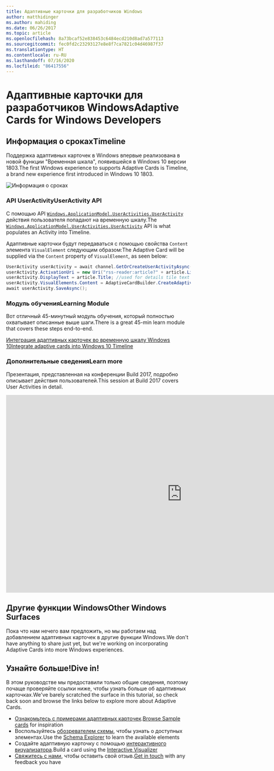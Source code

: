 ```yaml
---
title: Адаптивные карточки для разработчиков Windows
author: matthidinger
ms.author: mahiding
ms.date: 06/26/2017
ms.topic: article
ms.openlocfilehash: 8a73bcaf52e838453c6484ecd210d8ad7a577113
ms.sourcegitcommit: fec0fd2c23293127e8e8f7ca7821c04d46987f37
ms.translationtype: HT
ms.contentlocale: ru-RU
ms.lasthandoff: 07/16/2020
ms.locfileid: "86417556"
---
```

# <a name="adaptive-cards-for-windows-developers"></a><span data-ttu-id="a99ed-102">Адаптивные карточки для разработчиков Windows</span><span class="sxs-lookup"><span data-stu-id="a99ed-102">Adaptive Cards for Windows Developers</span></span>

## <a name="timeline"></a><span data-ttu-id="a99ed-103">Информация о сроках</span><span class="sxs-lookup"><span data-stu-id="a99ed-103">Timeline</span></span>

<span data-ttu-id="a99ed-104">Поддержка адаптивных карточек в Windows впервые реализована в новой функции "Временная шкала", появившейся в Windows 10 версии 1803.</span><span class="sxs-lookup"><span data-stu-id="a99ed-104">The first Windows experience to supports Adaptive Cards is Timeline, a brand new experience first introduced in Windows 10 1803.</span></span> 

![Информация о сроках](media/windows/timeline.png)

### <a name="useractivity-api"></a><span data-ttu-id="a99ed-106">API UserActivity</span><span class="sxs-lookup"><span data-stu-id="a99ed-106">UserActivity API</span></span>

<span data-ttu-id="a99ed-107">С помощью API [`Windows.ApplicationModel.UserActivities.UserActivity`](https://docs.microsoft.com/uwp/api/windows.applicationmodel.useractivities.useractivity) действия пользователя попадают на временную шкалу.</span><span class="sxs-lookup"><span data-stu-id="a99ed-107">The [`Windows.ApplicationModel.UserActivities.UserActivity`](https://docs.microsoft.com/uwp/api/windows.applicationmodel.useractivities.useractivity) API is what populates an Activity into Timeline.</span></span>

<span data-ttu-id="a99ed-108">Адаптивные карточки будут передаваться с помощью свойства `Content` элемента `VisualElement` следующим образом:</span><span class="sxs-lookup"><span data-stu-id="a99ed-108">The Adaptive Card will be supplied via the `Content` property of `VisualElement`, as seen below:</span></span>

```csharp
UserActivity userActivity = await channel.GetOrCreateUserActivityAsync(activityId, new HostName("contoso.com"));
userActivity.ActivationUri = new Uri("rss-reader:article?" + article.Link);
userActivity.DisplayText = article.Title; //used for details tile text
userActivity.VisualElements.Content = AdaptiveCardBuilder.CreateAdaptiveCardFromJson(jsonString);
await userActivity.SaveAsync();
```

### <a name="learning-module"></a><span data-ttu-id="a99ed-109">Модуль обучения</span><span class="sxs-lookup"><span data-stu-id="a99ed-109">Learning Module</span></span>

<span data-ttu-id="a99ed-110">Вот отличный 45-минутный модуль обучения, который полностью охватывает описанные выше шаги.</span><span class="sxs-lookup"><span data-stu-id="a99ed-110">There is a great 45-min learn module that covers these steps end-to-end.</span></span>

[<span data-ttu-id="a99ed-111">Интеграция адаптивных карточек во временную шкалу Windows 10</span><span class="sxs-lookup"><span data-stu-id="a99ed-111">Integrate adaptive cards into Windows 10 Timeline</span></span>](https://docs.microsoft.com/learn/modules/integrate-app-into-windows-10-timeline/)

### <a name="learn-more"></a><span data-ttu-id="a99ed-112">Дополнительные сведения</span><span class="sxs-lookup"><span data-stu-id="a99ed-112">Learn more</span></span>

<span data-ttu-id="a99ed-113">Презентация, представленная на конференции Build 2017, подробно описывает действия пользователей.</span><span class="sxs-lookup"><span data-stu-id="a99ed-113">This session at Build 2017 covers User Activities in detail.</span></span>

<iframe src="https://channel9.msdn.com/Events/Build/2017/B8108/player" width="960" height="540" allowFullScreen frameBorder="0"></iframe>

## <a name="other-windows-surfaces"></a><span data-ttu-id="a99ed-114">Другие функции Windows</span><span class="sxs-lookup"><span data-stu-id="a99ed-114">Other Windows Surfaces</span></span>
<span data-ttu-id="a99ed-115">Пока что нам нечего вам предложить, но мы работаем над добавлением адаптивных карточек в другие функции Windows.</span><span class="sxs-lookup"><span data-stu-id="a99ed-115">We don't have anything to share just yet, but we're working on incorporating Adaptive Cards into more Windows experiences.</span></span>

## <a name="dive-in"></a><span data-ttu-id="a99ed-116">Узнайте больше!</span><span class="sxs-lookup"><span data-stu-id="a99ed-116">Dive in!</span></span>

<span data-ttu-id="a99ed-117">В этом руководстве мы предоставили только общие сведения, поэтому почаще проверяйте ссылки ниже, чтобы узнать больше об адаптивных карточках.</span><span class="sxs-lookup"><span data-stu-id="a99ed-117">We've barely scratched the surface in this tutorial, so check back soon and browse the links below to explore more about Adaptive Cards.</span></span>

* <span data-ttu-id="a99ed-118">[Ознакомьтесь с примерами адаптивных карточек](https://adaptivecards.io/samples/).</span><span class="sxs-lookup"><span data-stu-id="a99ed-118">[Browse Sample cards](https://adaptivecards.io/samples/) for inspiration</span></span>
* <span data-ttu-id="a99ed-119">Воспользуйтесь [обозревателем схемы](https://adaptivecards.io/explorer), чтобы узнать о доступных элементах.</span><span class="sxs-lookup"><span data-stu-id="a99ed-119">Use the [Schema Explorer](https://adaptivecards.io/explorer) to learn the available elements</span></span>
* <span data-ttu-id="a99ed-120">Создайте адаптивную карточку с помощью [интерактивного визуализатора](https://adaptivecards.io/visualizer/index.html?hostApp=Skype).</span><span class="sxs-lookup"><span data-stu-id="a99ed-120">Build a card using the [Interactive Visualizer](https://adaptivecards.io/visualizer/index.html?hostApp=Skype)</span></span>
* <span data-ttu-id="a99ed-121">[Свяжитесь с нами](https://adaptivecards.io/connect), чтобы оставить свой отзыв.</span><span class="sxs-lookup"><span data-stu-id="a99ed-121">[Get in touch](https://adaptivecards.io/connect) with any feedback you have</span></span>
